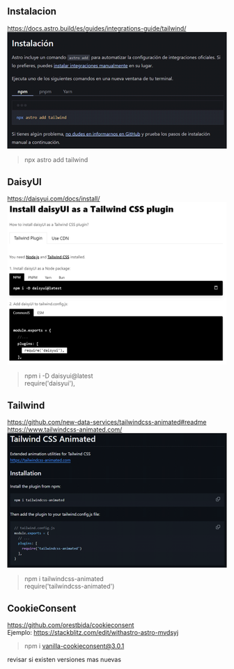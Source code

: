 ## Instalacion
https://docs.astro.build/es/guides/integrations-guide/tailwind/ <br>
![instalacion](resources/instalacion.png)
> npx astro add tailwind

## DaisyUI
https://daisyui.com/docs/install/ <br>
![daisyUI](resources/daisyUI.png)
> npm i -D daisyui@latest <br>
> require('daisyui'),

## Tailwind
https://github.com/new-data-services/tailwindcss-animated#readme <br>
https://www.tailwindcss-animated.com/ <br>
![tailwind](resources/tailwind.png)
> npm i tailwindcss-animated <br>
> require('tailwindcss-animated') 

## CookieConsent
https://github.com/orestbida/cookieconsent <br>
Ejemplo: https://stackblitz.com/edit/withastro-astro-mvdsyj <br>
> npm i vanilla-cookieconsent@3.0.1

revisar si existen versiones mas nuevas